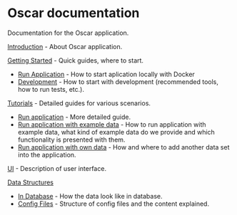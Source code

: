 # Oscar documentation 
     
Documentation for the Oscar application. 

[Introduction](./introduction.md) - About Oscar application.       
     
[Getting Started](./getting-started/README.md) - Quick guides, where to start.     
- [Run Application](./getting-started/run-application.md) - How to start aplication locally with Docker       
- [Development](./getting-started/development.md) - How to start with development (recommended tools, how to run tests, etc.).
      
[Tutorials](./tutorials/README.md) - Detailed guides for various scenarios.       
- [Run application](./run-application.md) - More detailed guide.
- [Run application with example data](./run-application-with-example-data.md) - How to run application with example data, what kind of example data do we provide and which functionality is presented with them.
- [Run application with own data](./run-application-with-own-data.md) - How and where to add another data set into the application.
      
[UI](./UI/README.md) - Description of user interface.      
     
[Data Structures](./data-structures/README.md)
- [In Database](./data-structures/in-database.md) - How the data look like in database.
- [Config Files](./data-structures/config-files.md) - Structure of config files and the content explained.
